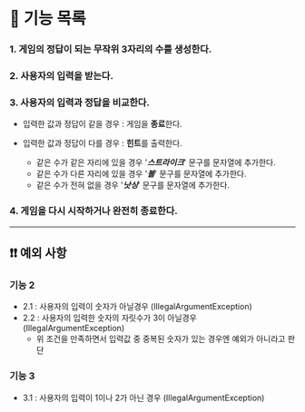 # 🎰 기능 목록

### 1. 게임의 정답이 되는 무작위 3자리의 수를 생성한다.
### 2. 사용자의 입력을 받는다.
### 3. 사용자의 입력과 정답을 비교한다.

- 입력한 값과 정답이 같을 경우 : 게임을 **종료**한다.
- 입력한 값과 정답이 다를 경우 : **힌트**를 출력한다.

  - 같은 수가 같은 자리에 있을 경우 '***스트라이크***' 문구를 문자열에 추가한다.
  - 같은 수가 다른 자리에 있을 경우 '***볼***' 문구를 문자열에 추가한다.
  - 같은 수가 전혀 없을 경우 '***낫싱***' 문구를 문자열에 추가한다.

### 4. 게임을 다시 시작하거나 완전히 종료한다.

---

## ❗❗ 예외 사항

### 기능 2

- 2.1 : 사용자의 입력이 숫자가 아닐경우 (IllegalArgumentException)
- 2.2 : 사용자의 입력한 숫자의 자릿수가 3이 아닐경우 (IllegalArgumentException)
  - 위 조건을 만족하면서 입력값 중 중복된 숫자가 있는 경우엔 예외가 아니라고 판단

### 기능 3

- 3.1 : 사용자의 입력이 1이나 2가 아닌 경우 (IllegalArgumentException)



